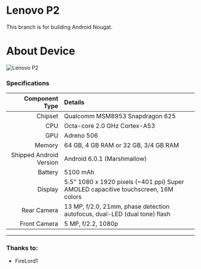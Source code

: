 Lenovo P2
==============

This branch is for building Android Nougat.

# About Device

![Lenovo P2](https://www3.lenovo.com/medias/lenovo-smartphone-p2-qualcomm-snapdragon-processor-feature-3.png?context=bWFzdGVyfHJvb3R8NDE4MDh8aW1hZ2UvcG5nfGhhNi9oYzYvOTMzMDAzMTM5NDg0Ni5wbmd8NDg3NmY4NmNmZGNmNTBlMjEyYTAwNDVmMjE4MWRjNjBkYzVkNmRjNWJmNTFjZGJiMjcwNDYxNDc0YTIxYjRhMA "Lenovo P2")

### Specifications

Component Type | Details
-------:|:-------------------------
Chipset | Qualcomm MSM8953 Snapdragon 625
CPU     | Octa-core 2.0 GHz Cortex-A53
GPU     | Adreno 506
Memory  | 64 GB, 4 GB RAM or 32 GB, 3/4 GB RAM
Shipped Android Version | Android 6.0.1 (Marshmallow)
Battery | 5100 mAh
Display | 5.5" 1080 x 1920 pixels (~401 ppi) Super AMOLED capacitive touchscreen, 16M colors
Rear Camera | 13 MP, f/2.0, 21mm, phase detection autofocus, dual-LED (dual tone) flash
Front Camera | 5 MP, f/2.2, 1080p

---

### Thanks to:
 * FireLord1